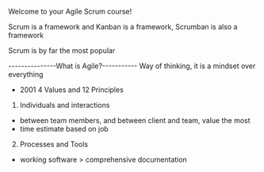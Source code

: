 Welcome to your Agile Scrum course!

Scrum is a framework and Kanban is a framework, Scrumban is also a framework

Scrum is by far the most popular

---------------What is Agile?-----------
Way of thinking, it is a mindset over everything
- 2001
4 Values and 12 Principles

1. Individuals and interactions 
- between team members, and between client and team, value the most
- time estimate based on job
2. Processes and Tools
- working software > comprehensive documentation 
